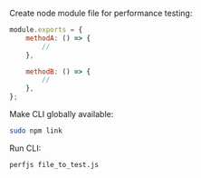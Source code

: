 Create node module file for performance testing:
```js
module.exports = {
	methodA: () => {
		//
	},

	methodB: () => {
		//
	},
};
```

Make CLI globally available:
```bash
sudo npm link
```

Run CLI:
```bash
perfjs file_to_test.js
```